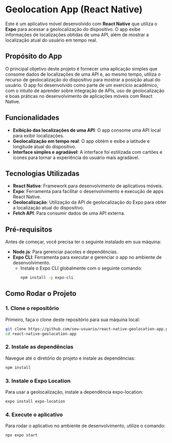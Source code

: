 # Geolocation App (React Native)

Este é um aplicativo móvel desenvolvido com **React Native** que utiliza o **Expo** para acessar a geolocalização do dispositivo. O app exibe informações de localizações obtidas de uma API, além de mostrar a localização atual do usuário em tempo real.

## Propósito do App

O principal objetivo deste projeto é fornecer uma aplicação simples que consome dados de localizações de uma API e, ao mesmo tempo, utiliza o recurso de geolocalização do dispositivo para mostrar a posição atual do usuário. O app foi desenvolvido como parte de um exercício acadêmico, com o intuito de aprender sobre integração de APIs, uso de geolocalização e boas práticas no desenvolvimento de aplicações móveis com React Native.

## Funcionalidades

- **Exibição das localizações de uma API**: O app consome uma API local para exibir localizações.
- **Geolocalização em tempo real**: O app obtém e exibe a latitude e longitude atual do dispositivo.
- **Interface simples e agradável**: A interface foi estilizada com cartões e ícones para tornar a experiência do usuário mais agradável.

## Tecnologias Utilizadas

- **React Native**: Framework para desenvolvimento de aplicativos móveis.
- **Expo**: Ferramenta para facilitar o desenvolvimento e execução de apps React Native.
- **Geolocalização**: Utilização da API de geolocalização do Expo para obter a localização atual do dispositivo.
- **Fetch API**: Para consumir dados de uma API externa.

## Pré-requisitos

Antes de começar, você precisa ter o seguinte instalado em sua máquina:

- **Node.js**: Para gerenciar pacotes e dependências.
- **Expo CLI**: Ferramenta para executar e gerenciar o app no ambiente de desenvolvimento.
  - Instale o Expo CLI globalmente com o seguinte comando:
    ```bash
    npm install -g expo-cli
    ```

## Como Rodar o Projeto

### 1. Clone o repositório

Primeiro, faça o clone deste repositório para sua máquina local:

```bash
git clone https://github.com/seu-usuario/react-native-geolocation-app.git
cd react-native-geolocation-app
```

### 2. Instale as dependências

Navegue até o diretório do projeto e instale as dependências:

```bash
npm install
```

### 3. Instale o Expo Location

Para usar a geolocalização, instale a dependência expo-location:
```bash
expo install expo-location
```

### 4. Execute o aplicativo

Para rodar o aplicativo no ambiente de desenvolvimento, utilize o comando:
```bash
npx expo start
```
